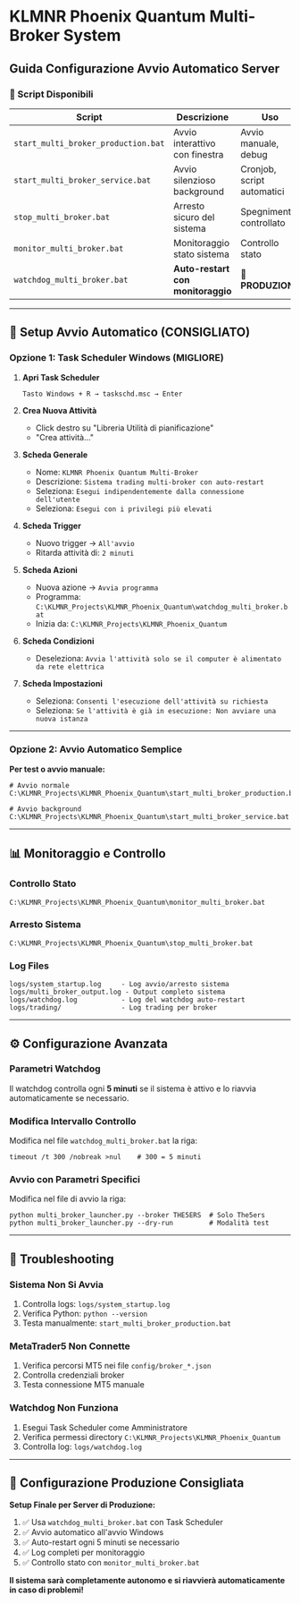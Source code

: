 # KLMNR Phoenix Quantum Multi-Broker System
## Guida Configurazione Avvio Automatico Server

### 📁 Script Disponibili

| Script | Descrizione | Uso |
|--------|-------------|-----|
| `start_multi_broker_production.bat` | Avvio interattivo con finestra | Avvio manuale, debug |
| `start_multi_broker_service.bat` | Avvio silenzioso background | Cronjob, script automatici |
| `stop_multi_broker.bat` | Arresto sicuro del sistema | Spegnimento controllato |
| `monitor_multi_broker.bat` | Monitoraggio stato sistema | Controllo stato |
| `watchdog_multi_broker.bat` | **Auto-restart con monitoraggio** | **🎯 PRODUZIONE** |

---

## 🚀 Setup Avvio Automatico (CONSIGLIATO)

### Opzione 1: Task Scheduler Windows (MIGLIORE)

1. **Apri Task Scheduler**
   ```
   Tasto Windows + R → taskschd.msc → Enter
   ```

2. **Crea Nuova Attività**
   - Click destro su "Libreria Utilità di pianificazione"
   - "Crea attività..."

3. **Scheda Generale**
   - Nome: `KLMNR Phoenix Quantum Multi-Broker`
   - Descrizione: `Sistema trading multi-broker con auto-restart`
   - Seleziona: `Esegui indipendentemente dalla connessione dell'utente`
   - Seleziona: `Esegui con i privilegi più elevati`

4. **Scheda Trigger**
   - Nuovo trigger → `All'avvio`
   - Ritarda attività di: `2 minuti`

5. **Scheda Azioni**
   - Nuova azione → `Avvia programma`
   - Programma: `C:\KLMNR_Projects\KLMNR_Phoenix_Quantum\watchdog_multi_broker.bat`
   - Inizia da: `C:\KLMNR_Projects\KLMNR_Phoenix_Quantum`

6. **Scheda Condizioni**
   - Deseleziona: `Avvia l'attività solo se il computer è alimentato da rete elettrica`

7. **Scheda Impostazioni**
   - Seleziona: `Consenti l'esecuzione dell'attività su richiesta`
   - Seleziona: `Se l'attività è già in esecuzione: Non avviare una nuova istanza`

---

### Opzione 2: Avvio Automatico Semplice

**Per test o avvio manuale:**
```batch
# Avvio normale
C:\KLMNR_Projects\KLMNR_Phoenix_Quantum\start_multi_broker_production.bat

# Avvio background
C:\KLMNR_Projects\KLMNR_Phoenix_Quantum\start_multi_broker_service.bat
```

---

## 📊 Monitoraggio e Controllo

### Controllo Stato
```batch
C:\KLMNR_Projects\KLMNR_Phoenix_Quantum\monitor_multi_broker.bat
```

### Arresto Sistema
```batch
C:\KLMNR_Projects\KLMNR_Phoenix_Quantum\stop_multi_broker.bat
```

### Log Files
```
logs/system_startup.log     - Log avvio/arresto sistema
logs/multi_broker_output.log - Output completo sistema
logs/watchdog.log           - Log del watchdog auto-restart
logs/trading/               - Log trading per broker
```

---

## ⚙️ Configurazione Avanzata

### Parametri Watchdog
Il watchdog controlla ogni **5 minuti** se il sistema è attivo e lo riavvia automaticamente se necessario.

### Modifica Intervallo Controllo
Modifica nel file `watchdog_multi_broker.bat` la riga:
```batch
timeout /t 300 /nobreak >nul    # 300 = 5 minuti
```

### Avvio con Parametri Specifici
Modifica nel file di avvio la riga:
```batch
python multi_broker_launcher.py --broker THE5ERS  # Solo The5ers
python multi_broker_launcher.py --dry-run         # Modalità test
```

---

## 🔧 Troubleshooting

### Sistema Non Si Avvia
1. Controlla logs: `logs/system_startup.log`
2. Verifica Python: `python --version`
3. Testa manualmente: `start_multi_broker_production.bat`

### MetaTrader5 Non Connette
1. Verifica percorsi MT5 nei file `config/broker_*.json`
2. Controlla credenziali broker
3. Testa connessione MT5 manuale

### Watchdog Non Funziona
1. Esegui Task Scheduler come Amministratore
2. Verifica permessi directory `C:\KLMNR_Projects\KLMNR_Phoenix_Quantum`
3. Controlla log: `logs/watchdog.log`

---

## 🎯 Configurazione Produzione Consigliata

**Setup Finale per Server di Produzione:**

1. ✅ Usa `watchdog_multi_broker.bat` con Task Scheduler
2. ✅ Avvio automatico all'avvio Windows
3. ✅ Auto-restart ogni 5 minuti se necessario  
4. ✅ Log completi per monitoraggio
5. ✅ Controllo stato con `monitor_multi_broker.bat`

**Il sistema sarà completamente autonomo e si riavvierà automaticamente in caso di problemi!**
